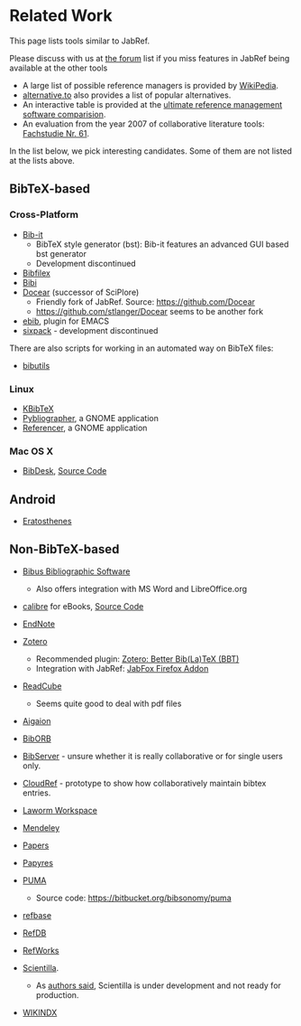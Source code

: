 # Related Work

This page lists tools similar to JabRef.

Please discuss with us at [the forum](https://discourse.jabref.org/) list if you miss features in JabRef being available at the other tools

* A large list of possible reference managers is provided by [WikiPedia](https://en.wikipedia.org/wiki/Comparison_of_reference_management_software).
* [alternative.to](https://alternativeto.net/software/jabref/) also provides a list of popular alternatives.
* An interactive table is provided at the [ultimate reference management software comparision](https://ultimate-comparisons.github.io/ultimate-reference-management-software-comparison/).
* An evaluation from the year 2007 of collaborative literature tools: [Fachstudie Nr. 61](https://www2.informatik.uni-stuttgart.de/cgi-bin/NCSTRL/NCSTRL_view.pl?id=FACH-0061&mod=0&engl=1).

In the list below, we pick interesting candidates.
Some of them are not listed at the lists above.

## BibTeX-based

### Cross-Platform

* [Bib-it](http://bib-it.sourceforge.net/)
  * BibTeX style generator (bst): Bib-it features an advanced GUI based bst generator
  * Development discontinued
* [Bibfilex](https://sites.google.com/site/bibfilex/)
* [Bibi](http://bibi.sourceforge.net/)
* [Docear](https://www.docear.org/) (successor of SciPlore)
  * Friendly fork of JabRef. Source: <https://github.com/Docear>
  * <https://github.com/stlanger/Docear> seems to be another fork
* [ebib](https://github.com/joostkremers/ebib), plugin for EMACS
* [sixpack](https://sourceforge.net/projects/sixpack/) - development discontinued

There are also scripts for working in an automated way on BibTeX files:

* [bibutils](https://sourceforge.net/p/bibutils/home/bib2xml/)

### Linux

* [KBibTeX](https://userbase.kde.org/KBibTeX)
* [Pybliographer](https://pybliographer.org/), a GNOME application
* [Referencer](https://launchpad.net/referencer), a GNOME application

### Mac OS X

* [BibDesk](https://bibdesk.sourceforge.io/), [Source Code](https://sourceforge.net/projects/bibdesk/files/BibDesk/)

## Android

* [Eratosthenes](https://bitbucket.org/mkmatlock/eratosthenes/wiki/Home)

## Non-BibTeX-based

* [Bibus Bibliographic Software](https://sourceforge.net/projects/bibus-biblio/)
  * Also offers integration with MS Word and LibreOffice.org
* [calibre](https://calibre-ebook.com/) for eBooks, [Source Code](https://github.com/kovidgoyal/calibre)
* [EndNote](https://endnote.com)
* [Zotero](https://www.zotero.org/)
  * Recommended plugin: [Zotero: Better Bib(La)TeX (BBT)](https://github.com/ZotPlus/zotero-better-bibtex)
  * Integration with JabRef: [JabFox Firefox Addon](https://addons.mozilla.org/en-US/firefox/addon/jabref/?src=external-github)
* [ReadCube](https://www.readcube.com/)
  * Seems quite good to deal with pdf files


* [Aigaion](https://sourceforge.net/projects/aigaion/)
* [BibORB](https://savannah.nongnu.org/projects/biborb/)
* [BibServer](https://github.com/okfn/bibserver) - unsure whether it is really collaborative or for single users only.
* [CloudRef](https://github.com/JabRef/cloudref/) - prototype to show how collaboratively maintain bibtex entries.
* [Laworm Workspace](https://web.archive.org/web/20200920045235/labworm.com/tool/workspace)
* [Mendeley](https://www.mendeley.com/)
* [Papers](https://www.papersapp.com/)
* [Papyres](https://dl.acm.org/citation.cfm?id=1510120)
* [PUMA](https://de.wikipedia.org/wiki/PUMA_(Akademisches_Publikationsmanagement))
  * Source code: <https://bitbucket.org/bibsonomy/puma>
* [refbase](https://sourceforge.net/projects/refbase/)
* [RefDB](http://refdb.sourceforge.net/)
* [RefWorks](https://www.refworks.com/)
* [Scientilla](https://github.com/scientilla/scientilla).
  * As [authors said](https://github.com/scientilla/scientilla?tab=readme-ov-file#current-status), Scientilla is under development and not ready for production.
* [WIKINDX](https://wikindx.sourceforge.io/web/trunk/index.html)
